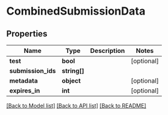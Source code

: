 # CombinedSubmissionData

## Properties
Name | Type | Description | Notes
------------ | ------------- | ------------- | -------------
**test** | **bool** |  | [optional] 
**submission_ids** | **string[]** |  | 
**metadata** | **object** |  | [optional] 
**expires_in** | **int** |  | [optional] 

[[Back to Model list]](../README.md#documentation-for-models) [[Back to API list]](../README.md#documentation-for-api-endpoints) [[Back to README]](../README.md)


